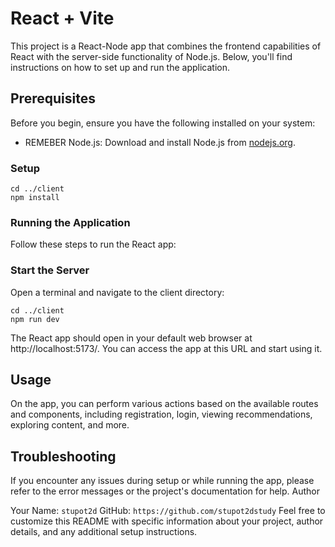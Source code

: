 # React + Vite

This project is a React-Node app that combines the frontend capabilities of React with the server-side functionality of Node.js. Below, you'll find instructions on how to set up and run the application.

## Prerequisites

Before you begin, ensure you have the following installed on your system:

- REMEBER Node.js: Download and install Node.js from [nodejs.org](https://nodejs.org/).

### Setup

    cd ../client
    npm install

### Running the Application
Follow these steps to run the React app:

### Start the Server

Open a terminal and navigate to the client directory:

    cd ../client
    npm run dev

The React app should open in your default web browser at http://localhost:5173/. You can access the app at this URL and start using it.

## Usage
On the app, you can perform various actions based on the available routes and components, including registration, login, viewing recommendations, exploring content, and more.

## Troubleshooting

If you encounter any issues during setup or while running the app, please refer to the error messages or the project's documentation for help.
Author

Your Name: `stupot2d`
GitHub: `https://github.com/stupot2dstudy`
Feel free to customize this README with specific information about your project, author details, and any additional setup instructions.

